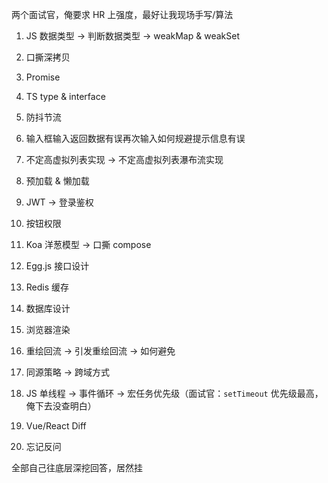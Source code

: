两个面试官，俺要求 HR 上强度，最好让我现场手写/算法

1. JS 数据类型 -> 判断数据类型 -> weakMap & weakSet

2. 口撕深拷贝

3. Promise

4. TS type & interface

5. 防抖节流

6. 输入框输入返回数据有误再次输入如何规避提示信息有误

7. 不定高虚拟列表实现 -> 不定高虚拟列表瀑布流实现

8. 预加载 & 懒加载

9. JWT -> 登录鉴权

10. 按钮权限

11. Koa 洋葱模型 -> 口撕 compose

12. Egg.js 接口设计

13. Redis 缓存

14. 数据库设计

15. 浏览器渲染

16. 重绘回流 -> 引发重绘回流 -> 如何避免

17. 同源策略 -> 跨域方式

18. JS 单线程 -> 事件循环 -> 宏任务优先级（面试官：`setTimeout` 优先级最高，俺下去没查明白）

19. Vue/React Diff

20. 忘记反问

全部自己往底层深挖回答，居然挂